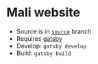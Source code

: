 # Mali website

* Source is in [`source`](https://github.com/malijs/malijs.github.io/tree/source) branch
* Requires [gatsby](https://github.com/gatsbyjs/gatsby)
* Develop: `gatsby develop`
* Build: `gatsby build`
